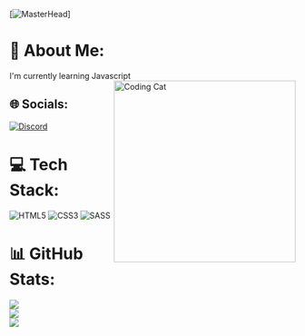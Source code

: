 [![MasterHead](https://w0.peakpx.com/wallpaper/263/448/HD-wallpaper-video-game-legends-of-runeterra-poro-league-of-legends.jpg)]

# 💫 About Me:
I'm currently learning Javascript
<img src="https://c.tenor.com/G8F8DlwfCbQAAAAC/tenor.gif" width="320" alt="Coding Cat" align="right">

## 🌐 Socials:
[![Discord](https://img.shields.io/badge/Discord-%237289DA.svg?logo=discord&logoColor=white)](https://discord.gg/574294846592909332) 

# 💻 Tech Stack:
![HTML5](https://img.shields.io/badge/html5-%23E34F26.svg?style=for-the-badge&logo=html5&logoColor=white) ![CSS3](https://img.shields.io/badge/css3-%231572B6.svg?style=for-the-badge&logo=css3&logoColor=white) ![SASS](https://img.shields.io/badge/SASS-hotpink.svg?style=for-the-badge&logo=SASS&logoColor=white)
# 📊 GitHub Stats:
![](https://github-readme-stats.vercel.app/api?username=thorocket&theme=dark&hide_border=true&include_all_commits=false&count_private=false)<br/>
![](https://github-readme-streak-stats.herokuapp.com/?user=thorocket&theme=dark&hide_border=true)<br/>
![](https://github-readme-stats.vercel.app/api/top-langs/?username=thorocket&theme=dark&hide_border=true&include_all_commits=false&count_private=false&layout=compact)

<!-- Proudly created with GPRM ( https://gprm.itsvg.in ) -->
